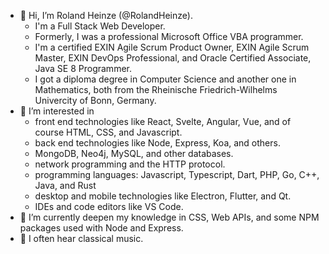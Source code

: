 - 👋 Hi, I’m Roland Heinze (@RolandHeinze). 
  - I'm a Full Stack Web Developer.
  - Formerly, I was a professional Microsoft Office VBA programmer.
  - I'm a certified
    EXIN Agile Scrum Product Owner, EXIN Agile Scrum Master, EXIN DevOps Professional, and Oracle Certified Associate, Java SE 8 Programmer.
  - I got a diploma degree in Computer Science and another one in Mathematics, both from the Rheinische Friedrich-Wilhelms Univercity of Bonn, Germany.
- 👀 I’m interested in 
  - front end technologies like React, Svelte, Angular, Vue, and of course HTML, CSS, and Javascript.
  - back end technologies like Node, Express, Koa, and others.
  - MongoDB, Neo4j, MySQL, and other databases.
  - network programming and the HTTP protocol.
  - programming languages: Javascript, Typescript, Dart, PHP, Go, C++, Java, and Rust
  - desktop and mobile technologies like Electron, Flutter, and Qt.
  - IDEs and code editors like VS Code.
- 🌱 I’m currently deepen my knowledge in CSS, Web APIs, and some NPM packages used with Node and Express.
- :musical_note: I often hear classical music.


<!---
- 💞️ I’m looking to collaborate on ...
- 📫 How to reach me ...
RolandHeinze/RolandHeinze is a ✨ special ✨ repository because its `README.md` (this file) appears on your GitHub profile.
You can click the Preview link to take a look at your changes.
--->
